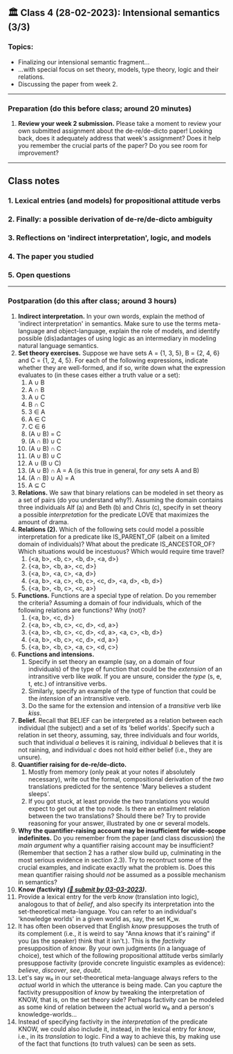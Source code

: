 
## 🏛 Class 4 (28-02-2023): Intensional semantics (3/3)

### Topics:
- Finalizing our intensional semantic fragment... 
- ...with special focus on set theory, models, type theory, logic and their relations.
- Discussing the paper from week 2.

----

### Preparation (do this before class; around 20 minutes)

1. **Review your week 2 submission.** Please take a moment to review your own submitted assignment about the de-re/de-dicto paper! Looking back, does it adequately address that week's assignment? Does it help you remember the crucial parts of the paper? Do you see room for improvement?

-----

## Class notes


### 1. Lexical entries (and models) for propositional attitude verbs 


### 2. Finally: a possible derivation of de-re/de-dicto ambiguity


### 3. Reflections on 'indirect interpretation', logic, and models



### 4. The paper you studied


### 5. Open questions


-----

### Postparation (do this after class; around 3 hours)

1. **Indirect interpretation.** In your own words, explain the method of 'indirect interpretation' in semantics. Make sure to use the terms meta-language and object-language, explain the role of models, and identify possible (dis)adantages of using logic as an intermediary in modeling natural language semantics. 
2. **Set theory exercises.** Suppose we have sets A = {1, 3, 5}, B = {2, 4, 6} and C = {1, 2, 4, 5}. For each of the following expressions, indicate whether they are well-formed, and if so, write down what the expression evaluates to (in these cases either a truth value or a set):
   1. A ∪ B
   2. A ∩ B
   3. A ∪ C
   4. B ∩ C
   5. 3 ∈ A
   6. A ∈ C
   7. C ∈ 6
   7. (A ∪ B) = C
   8. (A ∩ B) ∪ C
   9. (A ∪ B) ∩ C
   10. (A ∪ B) ∪ C
   11. A ∪ (B ∪ C)
   12. (A ∪ B) ∩ A = A (is this true in general, for _any_ sets A and B)
   13. (A ∩ B) ∪ A) = A
   14. A ⊆ C
3. **Relations.** We saw that binary relations can be modeled in set theory as a set of pairs (do you understand why?). Assuming the domain contains three individuals Alf (a) and Beth (b) and Chris (c), specify in set theory a possible _interpretation_ for the predicate LOVE that maximizes the amount of drama.
4. **Relations (2).** Which of the following sets could model a possible interpretation for a predicate like IS_PARENT_OF (albeit on a limited domain of individuals)? What about the predicate IS_ANCESTOR_OF? Which situations would be incestuous? Which would require time travel?
   1. {<a, b>, <b, c>, <b, d>, <a, d>}
   2. {<a, b>, <b, a>, <c, d>}
   3. {<a, b>, <a, c>, <a, d>}
   4. {<a, b>, <a, c>, <b, c>, <c, d>, <a, d>, <b, d>}
   5. {<a, b>, <b, c>, <c, a>}
5. **Functions.** Functions are a special type of relation. Do you remember the criteria? Assuming a domain of four individuals, which of the following relations are functions? Why (not)?
   1. {<a, b>, <c, d>}
   2. {<a, b>, <b, c>, <c, d>, <d, a>}
   3. {<a, b>, <b, c>, <c, d>, <d, a>, <a, c>, <b, d>}
   4. {<a, b>, <b, c>, <c, d>, <d, a>}
   5. {<a, b>, <b, c>, <a, c>, <d, c>}
6. **Functions and intensions.** 
   1. Specify in set theory an example (say, on a domain of four individuals) of the type of function that could be the _extension_ of an intransitive verb like _walk_. If you are unsure, consider the _type_ (s, e, t, etc.) of intransitive verbs.  
   2. Similarly, specify an example of the type of function that could be the _intension_ of an intransitive verb.
   3. Do the same for the extension and intension of a _transitive_ verb like _kiss_.
7. **Belief.** Recall that BELIEF can be interpreted as a relation between each individual (the subject) and a set of its 'belief worlds'. Specify such a relation in set theory, assuming, say, three individuals and four worlds, such that individual _a_ believes it is raining, individual _b_ believes that it is not raining, and individual _c_ does not hold either belief (i.e., they are unsure).
8. **Quantifier raising for de-re/de-dicto.** 
   1. Mostly from memory (only peak at your notes if absolutely necessary), write out the formal, compositional derivation of the _two_ translations predicted for the sentence 'Mary believes a student sleeps'.
   2. If you got stuck, at least provide the two translations you would expect to get out at the top node. Is there an entailment relation between the two translations? Should there be? Try to provide reasoning for your answer, illustrated by one or several models.
9. **Why the quantifier-raising account may be insufficient for wide-scope indefinites.** Do you remember from the paper (and class discussion) the _main argument_ why a quantifier raising account may be insufficient? (Remember that section 2 has a rather slow build up, culminating in the most serious evidence in section 2.3). Try to recontruct some of the crucial examples, and indicate exactly what the problem is. Does this mean quantifier raising should _not_ be assumed as a possible mechanism in semantics?
10. **Know (factivity) _([📩 submit by 03-03-2023](https://brightspace.universiteitleiden.nl/d2l/le/lessons/210127/units/2292941))_.**
   1. Provide a lexical entry for the verb _know_ (translation into logic), analogous to that of _belief_, and also specify its interpretation into the set-theoretical meta-language. You can refer to an individual's 'knowledge worlds' in a given world as, say, the set K_w.
   2. It has often been observed that English _know_ presupposes the truth of its complement (i.e., it is weird to say "Anna _knows_ that it's raining" if you (as the speaker) think that it isn't.). This is the _factivity_ presupposition of _know_. By your own judgments (in a language of choice), test which of the following propositional attitude verbs similarly presuppose factivity (provide concrete linguistic examples as evidence): _believe_, _discover_, _see_, _doubt_.
   3. Let's say w₀ in our set-theoretical meta-language always refers to the _actual_ world in which the utterance is being made. Can you capture the factivity presupposition of _know_ by tweaking the interpretation of KNOW, that is, on the set theory side? Perhaps factivity can be modeled as some kind of relation between the actual world w₀ and a person's knowledge-worlds...
   4. Instead of specifying factivity in the _interpretation_ of the predicate KNOW, we could also include it, instead, in the lexical entry for _know_, i.e., in its _translation_ to logic. Find a way to achieve this, by making use of the fact that functions (to truth values) can be seen as sets.